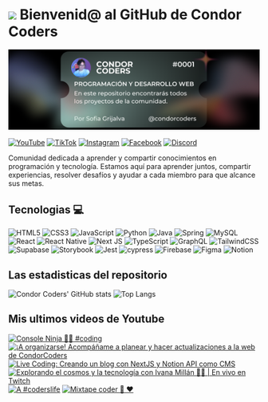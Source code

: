 # <img src="https://media.giphy.com/media/lGhBlBMIN2XsEteTN3/giphy.gif" width="100"/> Bienvenid@ al GitHub de Condor Coders

![Banner de Condor Coders](banner-github-condor-coders.png)

[![YouTube](https://img.shields.io/badge/YouTube-%23FF0000.svg?style=for-the-badge&logo=YouTube&logoColor=white)](https://www.youtube.com/@condorcoders)
[![TikTok](https://img.shields.io/badge/TikTok-%23000000.svg?style=for-the-badge&logo=TikTok&logoColor=white)](https://www.tiktok.com/@condorcoders)
[![Instagram](https://img.shields.io/badge/Instagram-%23E4405F.svg?style=for-the-badge&logo=Instagram&logoColor=white)](https://www.instagram.com/condorcoders/)
[![Facebook](https://img.shields.io/badge/Facebook-%231877F2.svg?style=for-the-badge&logo=Facebook&logoColor=white)](https://www.facebook.com/condorcoders/)
[![Discord](https://img.shields.io/badge/Discord-%235865F2.svg?style=for-the-badge&logo=discord&logoColor=white)](https://discord.gg/ah7zYsBU)

Comunidad dedicada a aprender y compartir conocimientos en programación y tecnología. Estamos aquí para aprender juntos, compartir experiencias, resolver desafíos y ayudar a cada miembro para que alcance sus metas.

## Tecnologias 💻
![HTML5](https://img.shields.io/badge/html5-%23E34F26.svg?style=for-the-badge&logo=html5&logoColor=white)
![CSS3](https://img.shields.io/badge/css3-%231572B6.svg?style=for-the-badge&logo=css3&logoColor=white)
![JavaScript](https://img.shields.io/badge/javascript-%23323330.svg?style=for-the-badge&logo=javascript&logoColor=%23F7DF1E)
![Python](https://img.shields.io/badge/python-3670A0?style=for-the-badge&logo=python&logoColor=ffdd54)
![Java](https://img.shields.io/badge/java-%23ED8B00.svg?style=for-the-badge&logo=openjdk&logoColor=white)
![Spring](https://img.shields.io/badge/spring-%236DB33F.svg?style=for-the-badge&logo=spring&logoColor=white)
![MySQL](https://img.shields.io/badge/mysql-%2300f.svg?style=for-the-badge&logo=mysql&logoColor=white)
<br/>
![React](https://img.shields.io/badge/react-%2320232a.svg?style=for-the-badge&logo=react&logoColor=%2361DAFB)
![React Native](https://img.shields.io/badge/react_native-%2320232a.svg?style=for-the-badge&logo=react&logoColor=%2361DAFB)
![Next JS](https://img.shields.io/badge/Next-black?style=for-the-badge&logo=next.js&logoColor=white)
![TypeScript](https://img.shields.io/badge/typescript-%23007ACC.svg?style=for-the-badge&logo=typescript&logoColor=white)
![GraphQL](https://img.shields.io/badge/-GraphQL-E10098?style=for-the-badge&logo=graphql&logoColor=white)
![TailwindCSS](https://img.shields.io/badge/tailwindcss-%2338B2AC.svg?style=for-the-badge&logo=tailwind-css&logoColor=white)
<br/>
![Supabase](https://img.shields.io/badge/Supabase-3ECF8E?style=for-the-badge&logo=supabase&logoColor=white)
![Storybook](https://img.shields.io/badge/-Storybook-FF4785?style=for-the-badge&logo=storybook&logoColor=white)
![Jest](https://img.shields.io/badge/-jest-%23C21325?style=for-the-badge&logo=jest&logoColor=white)
![cypress](https://img.shields.io/badge/-cypress-%23E5E5E5?style=for-the-badge&logo=cypress&logoColor=058a5e)
![Firebase](https://img.shields.io/badge/Firebase-039BE5?style=for-the-badge&logo=Firebase&logoColor=white)
![Figma](https://img.shields.io/badge/figma-%23F24E1E.svg?style=for-the-badge&logo=figma&logoColor=white)
![Notion](https://img.shields.io/badge/Notion-%23000000.svg?style=for-the-badge&logo=notion&logoColor=white)

## Las estadisticas del repositorio
![Condor Coders' GitHub stats](https://github-readme-stats.vercel.app/api?username=condorcoders&show_icons=true&theme=dark) ![Top Langs](https://github-readme-stats.vercel.app/api/top-langs/?username=condorcoders&layout=compact&theme=dark)

## Mis ultimos videos de Youtube
<!-- BEGIN YOUTUBE-CARDS -->
[![Console Ninja 🥷🏿 #coding](https://ytcards.demolab.com/?id=gYdgHQ7zQtU&title=Console+Ninja+%F0%9F%A5%B7%F0%9F%8F%BF+%23coding&lang=en&timestamp=1741630444&background_color=%230d1117&title_color=%23ffffff&stats_color=%23dedede&max_title_lines=1&width=250&border_radius=5 "Console Ninja 🥷🏿 #coding")](https://www.youtube.com/watch?v=gYdgHQ7zQtU)
[![¡A organizarse! Acompáñame a planear y hacer actualizaciones a la web de CondorCoders](https://ytcards.demolab.com/?id=mHa_XMjf1E8&title=%C2%A1A+organizarse%21+Acomp%C3%A1%C3%B1ame+a+planear+y+hacer+actualizaciones+a+la+web+de+CondorCoders&lang=en&timestamp=1741269609&background_color=%230d1117&title_color=%23ffffff&stats_color=%23dedede&max_title_lines=1&width=250&border_radius=5 "¡A organizarse! Acompáñame a planear y hacer actualizaciones a la web de CondorCoders")](https://www.youtube.com/watch?v=mHa_XMjf1E8)
[![Live Coding: Creando un blog con NextJS y Notion API como CMS](https://ytcards.demolab.com/?id=egrTI4NeHso&title=Live+Coding%3A+Creando+un+blog+con+NextJS+y+Notion+API+como+CMS&lang=en&timestamp=1741129235&background_color=%230d1117&title_color=%23ffffff&stats_color=%23dedede&max_title_lines=1&width=250&border_radius=5 "Live Coding: Creando un blog con NextJS y Notion API como CMS")](https://www.youtube.com/watch?v=egrTI4NeHso)
[![Explorando el cosmos y la tecnología con Ivana Millán 🚀💡 | En vivo en Twitch](https://ytcards.demolab.com/?id=5B8thzFAX-I&title=Explorando+el+cosmos+y+la+tecnolog%C3%ADa+con+Ivana+Mill%C3%A1n+%F0%9F%9A%80%F0%9F%92%A1+%7C+En+vivo+en+Twitch&lang=en&timestamp=1739827376&background_color=%230d1117&title_color=%23ffffff&stats_color=%23dedede&max_title_lines=1&width=250&border_radius=5 "Explorando el cosmos y la tecnología con Ivana Millán 🚀💡 | En vivo en Twitch")](https://www.youtube.com/watch?v=5B8thzFAX-I)
[![A #coderslife](https://ytcards.demolab.com/?id=GpPdRhQo0zc&title=A+%23coderslife&lang=en&timestamp=1739381523&background_color=%230d1117&title_color=%23ffffff&stats_color=%23dedede&max_title_lines=1&width=250&border_radius=5 "A #coderslife")](https://www.youtube.com/watch?v=GpPdRhQo0zc)
[![Mixtape coder 📼 ❤️](https://ytcards.demolab.com/?id=33OlSedIzK4&title=Mixtape+coder+%F0%9F%93%BC+%E2%9D%A4%EF%B8%8F&lang=en&timestamp=1739317795&background_color=%230d1117&title_color=%23ffffff&stats_color=%23dedede&max_title_lines=1&width=250&border_radius=5 "Mixtape coder 📼 ❤️")](https://www.youtube.com/watch?v=33OlSedIzK4)
<!-- END YOUTUBE-CARDS -->
